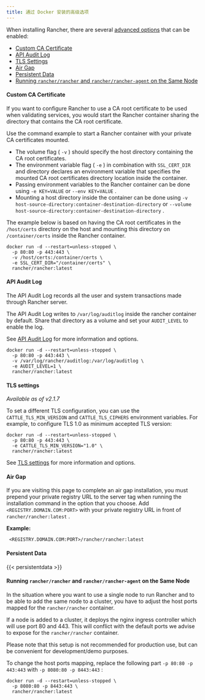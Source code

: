 ```yaml
---
title: 通过 Docker 安装的高级选项
---
```


When installing Rancher, there are several [advanced options](/docs/installation/options/) that can be enabled:

* [Custom CA Certificate](#custom-ca-certificate)
* [API Audit Log](#api-audit-log)
* [TLS Settings](#tls-settings)
* [Air Gap](#air-gap)
* [Persistent Data](#persistent-data)
* [Running `rancher/rancher` and `rancher/rancher-agent` on the Same Node](#running-rancher-rancher-and-rancher-rancher-agent-on-the-same-node)

#### Custom CA Certificate

If you want to configure Rancher to use a CA root certificate to be used when validating services, you would start the Rancher container sharing the directory that contains the CA root certificate.

Use the command example to start a Rancher container with your private CA certificates mounted.

* The volume flag ( `-v` ) should specify the host directory containing the CA root certificates.
* The environment variable flag ( `-e` ) in combination with `SSL_CERT_DIR` and directory declares an environment variable that specifies the mounted CA root certificates directory location inside the container.
* Passing environment variables to the Rancher container can be done using `-e KEY=VALUE` or `--env KEY=VALUE` .
* Mounting a host directory inside the container can be done using `-v host-source-directory:container-destination-directory` or `--volume host-source-directory:container-destination-directory` .

The example below is based on having the CA root certificates in the `/host/certs` directory on the host and mounting this directory on `/container/certs` inside the Rancher container.

``` 
docker run -d --restart=unless-stopped \
  -p 80:80 -p 443:443 \
  -v /host/certs:/container/certs \
  -e SSL_CERT_DIR="/container/certs" \
  rancher/rancher:latest
```

#### API Audit Log

The API Audit Log records all the user and system transactions made through Rancher server.

The API Audit Log writes to `/var/log/auditlog` inside the rancher container by default. Share that directory as a volume and set your `AUDIT_LEVEL` to enable the log.

See [API Audit Log](/docs/installation/api-auditing) for more information and options.

``` 
docker run -d --restart=unless-stopped \
  -p 80:80 -p 443:443 \
  -v /var/log/rancher/auditlog:/var/log/auditlog \
  -e AUDIT_LEVEL=1 \
  rancher/rancher:latest
```

#### TLS settings

_Available as of v2.1.7_

To set a different TLS configuration, you can use the `CATTLE_TLS_MIN_VERSION` and `CATTLE_TLS_CIPHERS` environment variables. For example, to configure TLS 1.0 as minimum accepted TLS version:

``` 
docker run -d --restart=unless-stopped \
  -p 80:80 -p 443:443 \
  -e CATTLE_TLS_MIN_VERSION="1.0" \
  rancher/rancher:latest
```

See [TLS settings](/docs/admin-settings/tls-settings) for more information and options.

#### Air Gap

If you are visiting this page to complete an air gap installation, you must prepend your private registry URL to the server tag when running the installation command in the option that you choose. Add `<REGISTRY.DOMAIN.COM:PORT>` with your private registry URL in front of `rancher/rancher:latest` .

**Example:**

     <REGISTRY.DOMAIN.COM:PORT>/rancher/rancher:latest

#### Persistent Data

{{< persistentdata >}}

#### Running `rancher/rancher` and `rancher/rancher-agent` on the Same Node

In the situation where you want to use a single node to run Rancher and to be able to add the same node to a cluster, you have to adjust the host ports mapped for the `rancher/rancher` container.

If a node is added to a cluster, it deploys the nginx ingress controller which will use port 80 and 443. This will conflict with the default ports we advise to expose for the `rancher/rancher` container.

Please note that this setup is not recommended for production use, but can be convenient for development/demo purposes.

To change the host ports mapping, replace the following part `-p 80:80 -p 443:443` with `-p 8080:80 -p 8443:443` :

``` 
docker run -d --restart=unless-stopped \
  -p 8080:80 -p 8443:443 \
  rancher/rancher:latest
```

